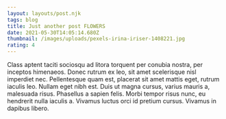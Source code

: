 ```yaml
---
layout: layouts/post.njk
tags: blog
title: Just another post FLOWERS
date: 2021-05-30T14:05:14.680Z
thumbnail: /images/uploads/pexels-irina-iriser-1408221.jpg
rating: 4
---
```

<!--StartFragment-->

Class aptent taciti sociosqu ad litora torquent per conubia nostra, per inceptos himenaeos. Donec rutrum ex leo, sit amet scelerisque nisl imperdiet nec. Pellentesque quam est, placerat sit amet mattis eget, rutrum iaculis leo. Nullam eget nibh est. Duis ut magna cursus, varius mauris a, malesuada risus. Phasellus a sapien felis. Morbi tempor risus nunc, eu hendrerit nulla iaculis a. Vivamus luctus orci id pretium cursus. Vivamus in dapibus libero.

<!--EndFragment-->